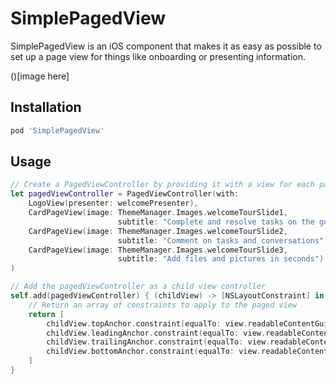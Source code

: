 # SimplePagedView

SimplePagedView is an iOS component that makes it as easy as possible to set up a page view for things like onboarding or presenting information.

()[image here]

## Installation

```ruby
pod 'SimplePagedView'
```

## Usage

```swift
// Create a PagedViewController by providing it with a view for each page you'd like it to contain
let pagedViewController = PagedViewController(with:
    LogoView(presenter: welcomePresenter),
    CardPageView(image: ThemeManager.Images.welcomeTourSlide1,
                        subtitle: "Complete and resolve tasks on the go"),
    CardPageView(image: ThemeManager.Images.welcomeTourSlide2,
                        subtitle: "Comment on tasks and conversations"),
    CardPageView(image: ThemeManager.Images.welcomeTourSlide3,
                        subtitle: "Add files and pictures in seconds")
)

// Add the pagedViewController as a child view controller
self.add(pagedViewController) { (childView) -> [NSLayoutConstraint] in
    // Return an array of constraints to apply to the paged view
    return [
        childView.topAnchor.constraint(equalTo: view.readableContentGuide.topAnchor),
        childView.leadingAnchor.constraint(equalTo: view.readableContentGuide.leadingAnchor),
        childView.trailingAnchor.constraint(equalTo: view.readableContentGuide.trailingAnchor),
        childView.bottomAnchor.constraint(equalTo: view.readableContentGuide.bottomAnchor)
    ]
}
```
